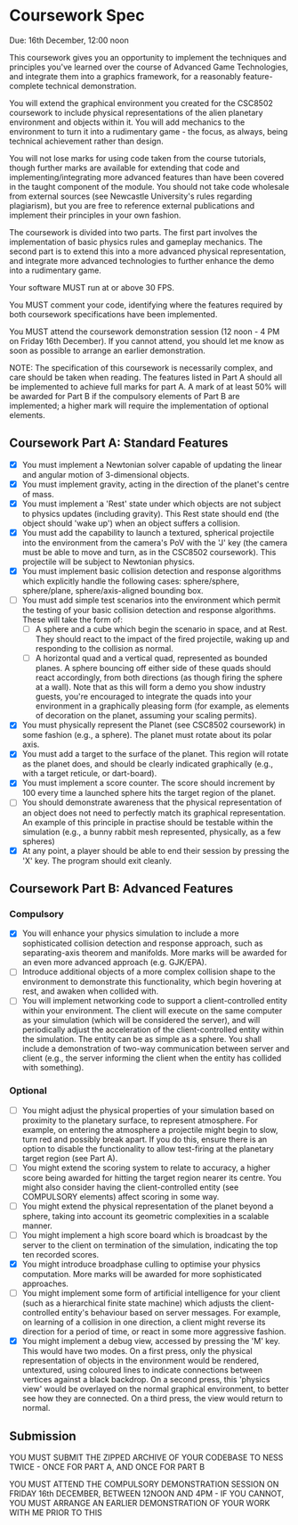 # Coursework Spec

Due: 16th December, 12:00 noon

This coursework gives you an opportunity to implement the techniques and
principles you've learned over the course of Advanced Game Technologies, and
integrate them into a graphics framework, for a reasonably feature-complete
technical demonstration.

You will extend the graphical environment you created for the CSC8502 coursework
to include physical representations of the alien planetary environment and
objects within it. You will add mechanics to the environment to turn it into a
rudimentary game - the focus, as always, being technical achievement rather than
design.

You will not lose marks for using code taken from the course tutorials, though
further marks are available for extending that code and implementing/integrating
more advanced features than have been covered in the taught component of the
module. You should not take code wholesale from external sources (see Newcastle
University's rules regarding plagiarism), but you are free to reference external
publications and implement their principles in your own fashion.

The coursework is divided into two parts. The first part involves the
implementation of basic physics rules and gameplay mechanics. The second part is
to extend this into a more advanced physical representation, and integrate more
advanced technologies to further enhance the demo into a rudimentary game.

Your software MUST run at or above 30 FPS.

You MUST comment your code, identifying where the features required by both
coursework specifications have been implemented.

You MUST attend the coursework demonstration session (12 noon - 4 PM on Friday
16th December). If you cannot attend, you should let me know as soon as possible
to arrange an earlier demonstration.

NOTE: The specification of this coursework is necessarily complex, and care
should be taken when reading. The features listed in Part A should all be
implemented to achieve full marks for part A. A mark of at least 50% will be
awarded for Part B if the compulsory elements of Part B are implemented; a
higher mark will require the implementation of optional elements.

## Coursework Part A: Standard Features

- [x] You must implement a Newtonian solver capable of updating the linear and
      angular motion of 3-dimensional objects.
- [x] You must implement gravity, acting in the direction of the planet's
      centre of mass.
- [x] You must implement a 'Rest' state under which objects are not subject to
      physics updates (including gravity). This Rest state should end (the
      object should 'wake up') when an object suffers a collision.
- [x] You must add the capability to launch a textured, spherical projectile
      into the environment from the camera's PoV with the 'J' key (the camera
      must be able to move and turn, as in the CSC8502 coursework). This
      projectile will be subject to Newtonian physics.
- [x] You must implement basic collision detection and response algorithms
      which explicitly handle the following cases: sphere/sphere, sphere/plane,
      sphere/axis-aligned bounding box.
- [ ] You must add simple test scenarios into the environment which permit the
      testing of your basic collision detection and response algorithms. These
      will take the form of:
  - [ ] A sphere and a cube which begin the scenario in space, and at Rest.
        They should react to the impact of the fired projectile, waking up and
        responding to the collision as normal.
  - [ ] A horizontal quad and a vertical quad, represented as bounded planes. A
        sphere bouncing off either side of these quads should react
        accordingly, from both directions (as though firing the sphere at a
        wall). Note that as this will form a demo you show industry guests,
        you're encouraged to integrate the quads into your environment in a
        graphically pleasing form (for example, as elements of decoration on
        the planet, assuming your scaling permits).
- [x] You must physically represent the Planet (see CSC8502 coursework) in some
      fashion (e.g., a sphere). The planet must rotate about its polar axis.
- [x] You must add a target to the surface of the planet. This region will
      rotate as the planet does, and should be clearly indicated graphically
      (e.g., with a target reticule, or dart-board).
- [x] You must implement a score counter. The score should increment by 100
      every time a launched sphere hits the target region of the planet.
- [ ] You should demonstrate awareness that the physical representation of an
      object does not need to perfectly match its graphical representation. An
      example of this principle in practise should be testable within the
      simulation (e.g., a bunny rabbit mesh represented, physically, as a few
      spheres)
- [x] At any point, a player should be able to end their session by pressing
      the 'X' key. The program should exit cleanly.

## Coursework Part B: Advanced Features

### Compulsory

- [x] You will enhance your physics simulation to include a more sophisticated
      collision detection and response approach, such as separating-axis
      theorem and manifolds. More marks will be awarded for an even more
      advanced approach (e.g. GJK/EPA).
- [ ] Introduce additional objects of a more complex collision shape to the
      environment to demonstrate this functionality, which begin hovering at
      rest, and awaken when collided with.
- [ ] You will implement networking code to support a client-controlled entity
      within your environment. The client will execute on the same computer as
      your simulation (which will be considered the server), and will
      periodically adjust the acceleration of the client-controlled entity
      within the simulation. The entity can be as simple as a sphere.
      You shall include a demonstration of two-way communication between server
      and client (e.g., the server informing the client when the entity has
      collided with something).

### Optional

- [ ] You might adjust the physical properties of your simulation based on
      proximity to the planetary surface, to represent atmosphere. For example,
      on entering the atmosphere a projectile might begin to slow, turn red and
      possibly break apart. If you do this, ensure there is an option to
      disable the functionality to allow test-firing at the planetary target
      region (see Part A).
- [ ] You might extend the scoring system to relate to accuracy, a higher score
      being awarded for hitting the target region nearer its centre. You might
      also consider having the client-controlled entity (see COMPULSORY
      elements) affect scoring in some way.
- [ ] You might extend the physical representation of the planet beyond a
      sphere, taking into account its geometric complexities in a scalable
      manner.
- [ ] You might implement a high score board which is broadcast by the server
      to the client on termination of the simulation, indicating the top ten
      recorded scores.
- [x] You might introduce broadphase culling to optimise your physics
      computation. More marks will be awarded for more sophisticated
      approaches.
- [ ] You might implement some form of artificial intelligence for your client
      (such as a hierarchical finite state machine) which adjusts the
      client-controlled entity's behaviour based on server messages. For
      example, on learning of a collision in one direction, a client might
      reverse its direction for a period of time, or react in some more
      aggressive fashion.
- [x] You might implement a debug view, accessed by pressing the 'M' key. This
      would have two modes. On a first press, only the physical representation
      of objects in the environment would be rendered, untextured, using
      coloured lines to indicate connections between vertices against a black
      backdrop.
      On a second press, this 'physics view' would be overlayed on the normal
      graphical environment, to better see how they are connected. On a third
      press, the view would return to normal.

## Submission

YOU MUST SUBMIT THE ZIPPED ARCHIVE OF YOUR CODEBASE TO NESS TWICE - ONCE FOR
PART A, AND ONCE FOR PART B

YOU MUST ATTEND THE COMPULSORY DEMONSTRATION SESSION ON FRIDAY 16th DECEMBER,
BETWEEN 12NOON AND 4PM - IF YOU CANNOT, YOU MUST ARRANGE AN EARLIER
DEMONSTRATION OF YOUR WORK WITH ME PRIOR TO THIS
